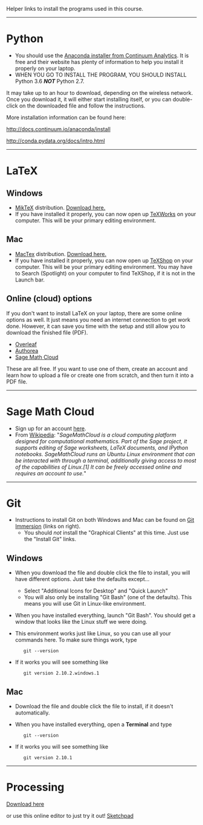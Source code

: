 Helper links to install the programs used in this course.

-------

# Python
* You should use the [Anaconda installer from Continuum Analytics](http://continuum.io/downloads). It is free and their website has plenty of information to help you install it properly on your laptop. 
* WHEN YOU GO TO INSTALL THE PROGRAM, YOU SHOULD INSTALL Python 3.6  ***NOT*** Python 2.7.

It may take up to an hour to download, depending on the wireless network. Once you download it, it will either start installing itself, or you can double-click on the downloaded file and follow the instructions. 

More installation information can be found here:

http://docs.continuum.io/anaconda/install

http://conda.pydata.org/docs/intro.html


------

# LaTeX
## Windows
* [MikTeX](http://miktex.org/) distribution. [Download here.](http://miktex.org/download)
* If you have installed it properly, you can now open up [TeXWorks](https://www.tug.org/texworks/) on your computer. This will be your primary editing environment.

## Mac
* [MacTex](https://tug.org/mactex/) distribution. [Download here.](https://tug.org/mactex/mactex-download.html)
* If you have installed it properly, you can now open up [TeXShop](http://pages.uoregon.edu/koch/texshop/texshop.html) on your computer. This will be your primary editing environment. You may have to Search (Spotlight) on your computer to find TeXShop, if it is not in the Launch bar. 

## Online (cloud) options

If you don't want to install LaTeX on your laptop, there are some online options as well. It just means you need an internet connection to get work done. However, it can save you time with the setup and still allow you to download the finished file (PDF). 

* [Overleaf](https://www.overleaf.com/)
* [Authorea](https://www.authorea.com/)
* [Sage Math Cloud](https://cloud.sagemath.com/)

These are all free. If you want to use one of them, create an account and learn how to upload a file or create one from scratch, and then turn it into a PDF file. 

------

# Sage Math Cloud
* Sign up for an account [here](https://cloud.sagemath.com/).
* From [Wikipedia](https://en.wikipedia.org/wiki/SageMathCloud): "*SageMathCloud is a cloud computing platform designed for computational mathematics. Part of the Sage project, it supports editing of Sage worksheets, LaTeX documents, and IPython notebooks. SageMathCloud runs an Ubuntu Linux environment that can be interacted with through a terminal, additionally giving access to most of the capabilities of Linux.[1] It can be freely accessed online and requires an account to use.*"

--------

# Git
* Instructions to install Git on both Windows and Mac can be found on [Git Immersion](http://gitimmersion.com/) (links on right). 
   * You should *not* install the "Graphical Clients" at this time. Just use the "Install Git" links. 

## Windows
* When you download the file and double click the file to install, you will have different options. Just take the defaults except...
   * Select "Additional Icons for Desktop" and "Quick Launch"
   * You will also only be installing "Git Bash" (one of the defaults). This means you will use Git in Linux-like environment. 
* When you have installed everything, launch "Git Bash". You should get a window that looks like the Linux stuff we were doing.
* This environment works just like Linux, so you can use all your commands here. To make sure things work, type

         git --version

* If it works you will see something like

         git version 2.10.2.windows.1

## Mac
* Download the file and double click the file to install, if it doesn't automatically. 
* When you have installed everything, open a **Terminal** and type

         git --version

* If it works you will see something like

         git version 2.10.1



--------

# Processing
[Download here](https://processing.org/download/)

or use this online editor to just try it out!
[Sketchpad](http://sketchpad.cc/XQjn0fAQi8)
